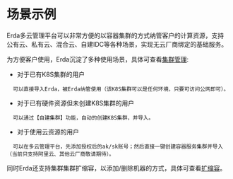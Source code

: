 # 场景示例

Erda多云管理平台可以非常方便的以容器集群的方式纳管客户的计算资源，支持公有云、私有云、混合云、自建IDC等各种场景，实现无云厂商绑定的基础服务。

为方便客户使用，Erda沉淀了多种使用场景，具体可查看[集群管理](./guide/cluster/management.md):
- 对于已有K8S集群的用户
```
  可以直接导入Erda，被Erda纳管使用（该K8S集群可以是任何环境，只要可访问公网即可）。
```

- 对于已有硬件资源但未创建K8S集群的用户
```
  可以通过【自建集群】功能，自动的创建K8S集群，并导入。
```

- 对于使用云资源的用户
```
  可以在多云管理平台，先添加授权后的ak/sk账号；然后直接一键创建容器服务集群并导入（当前只支持阿里云、其他云厂商敬请期待）。
```

同时Erda还支持集群集群扩缩容，以添加/删除机器的方式，具体可查看[扩缩容](./guide/cluster/autoscaling.md)。
  
  


